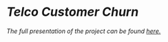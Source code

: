 # *Telco Customer Churn*

*The full presentation of the project can be found [here.](https://github.com/sapaladas/msc_data_science/blob/main/q4-advanced_customer_analytics/telco_customer_churn/presentation/presentation.pdf)*
